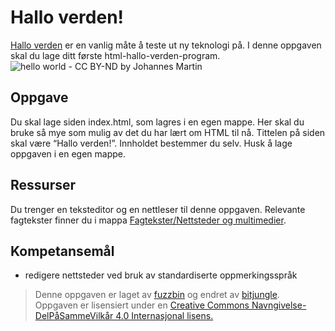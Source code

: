 Hallo verden!
=============
[Hallo verden](https://en.wikipedia.org/wiki/"Hello,_World!"_program) er en vanlig måte å teste ut ny teknologi på. I denne oppgaven skal du lage ditt første html-hallo-verden-program.
![hello world - CC BY-ND by Johannes Martin](https://farm7.staticflickr.com/6090/6060301478_b594aa331b_z.jpg)

Oppgave
--------
Du skal lage siden index.html, som lagres i en egen mappe. Her skal du bruke så mye som mulig av det du har lært om HTML til nå. Tittelen på siden skal være “Hallo verden!”. Innholdet bestemmer du selv. Husk å lage oppgaven i en egen mappe.

Ressurser
---------
Du trenger en teksteditor og en nettleser til denne oppgaven. Relevante fagtekster finner du i mappa [Fagtekster/Nettsteder og multimedier](https://github.com/bitjungle/IT1/tree/master/Fagtekster/Nettsteder%20og%20multimedier).

Kompetansemål
-------------
* redigere nettsteder ved bruk av standardiserte oppmerkingsspråk


>Denne oppgaven er laget av [fuzzbin](https://github.com/fuzzbin) og endret av [bitjungle](https://github.com/bitjungle).  
>Oppgaven er lisensiert under en
>[Creative Commons Navngivelse-DelPåSammeVilkår 4.0 Internasjonal lisens.
](http://creativecommons.org/licenses/by-sa/4.0/)
